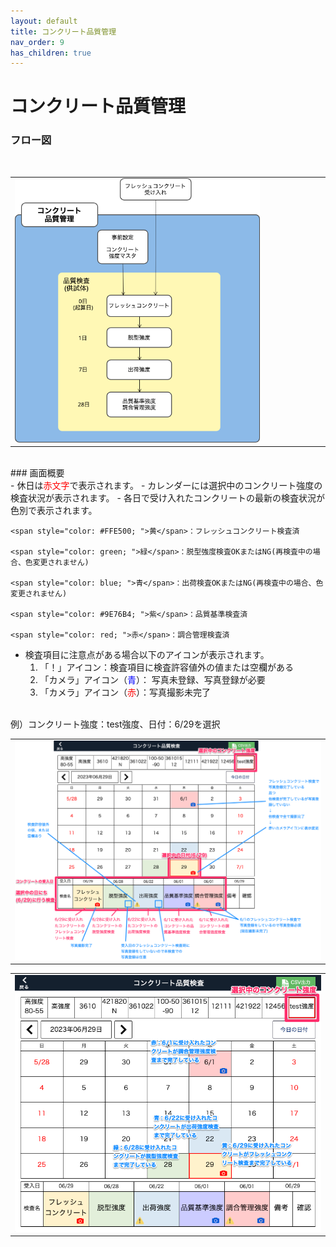 ```yaml
---
layout: default
title: コンクリート品質管理
nav_order: 9
has_children: true
---
```


# コンクリート品質管理

### フロー図

<br>
<table><tr><td>
<img src="../../assets/images/concrete-control/1.png" width="80%">
</td></tr></table>

<br>
### 画面概要

<br>
- 休日は<span style="color: red; ">赤文字</span>で表示されます。
- カレンダーには選択中のコンクリート強度の検査状況が表示されます。
- 各日で受け入れたコンクリートの最新の検査状況が色別で表示されます。

    <span style="color: #FFE500; ">黄</span>：フレッシュコンクリート検査済

    <span style="color: green; ">緑</span>：脱型強度検査OKまたはNG(再検査中の場合、色変更されません)

    <span style="color: blue; ">青</span>：出荷検査OKまたはNG(再検査中の場合、色変更されません)

    <span style="color: #9E76B4; ">紫</span>：品質基準検査済

    <span style="color: red; ">赤</span>：調合管理検査済

- 検査項目に注意点がある場合以下のアイコンが表示されます。
    1. 「！」アイコン：検査項目に検査許容値外の値または空欄がある
    1. 「カメラ」アイコン（<span style="color: blue; ">青</span>）： 写真未登録、写真登録が必要
    1. 「カメラ」アイコン（<span style="color: red; ">赤</span>）：写真撮影未完了


<br>
例）コンクリート強度：test強度、日付：6/29を選択

<table><tr><td>
<img src="../../assets/images/concrete-control/2.png" width="100%">
</td></tr></table>

<table><tr><td>
<img src="../../assets/images/concrete-control/3.png" width="100%">
</td></tr></table>